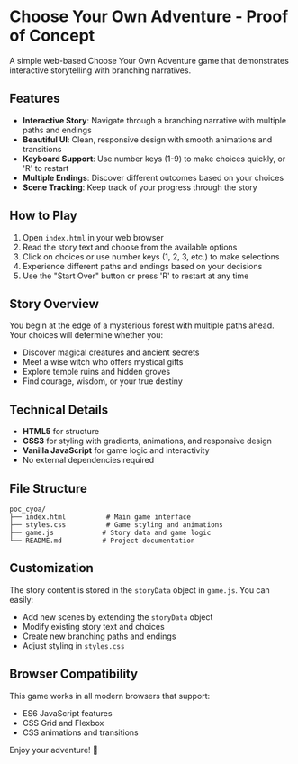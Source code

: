 # Choose Your Own Adventure - Proof of Concept

A simple web-based Choose Your Own Adventure game that demonstrates interactive storytelling with branching narratives.

## Features

- **Interactive Story**: Navigate through a branching narrative with multiple paths and endings
- **Beautiful UI**: Clean, responsive design with smooth animations and transitions
- **Keyboard Support**: Use number keys (1-9) to make choices quickly, or 'R' to restart
- **Multiple Endings**: Discover different outcomes based on your choices
- **Scene Tracking**: Keep track of your progress through the story

## How to Play

1. Open `index.html` in your web browser
2. Read the story text and choose from the available options
3. Click on choices or use number keys (1, 2, 3, etc.) to make selections
4. Experience different paths and endings based on your decisions
5. Use the "Start Over" button or press 'R' to restart at any time

## Story Overview

You begin at the edge of a mysterious forest with multiple paths ahead. Your choices will determine whether you:
- Discover magical creatures and ancient secrets
- Meet a wise witch who offers mystical gifts
- Explore temple ruins and hidden groves
- Find courage, wisdom, or your true destiny

## Technical Details

- **HTML5** for structure
- **CSS3** for styling with gradients, animations, and responsive design
- **Vanilla JavaScript** for game logic and interactivity
- No external dependencies required

## File Structure

```
poc_cyoa/
├── index.html          # Main game interface
├── styles.css          # Game styling and animations
├── game.js            # Story data and game logic
└── README.md          # Project documentation
```

## Customization

The story content is stored in the `storyData` object in `game.js`. You can easily:
- Add new scenes by extending the `storyData` object
- Modify existing story text and choices
- Create new branching paths and endings
- Adjust styling in `styles.css`

## Browser Compatibility

This game works in all modern browsers that support:
- ES6 JavaScript features
- CSS Grid and Flexbox
- CSS animations and transitions

Enjoy your adventure! 🌟